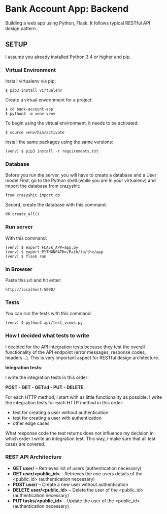 # Bank Account App: Backend

Building a web app using Python, Flask. It follows typical RESTful API design pattern.

## SETUP

I assume you already installed Python 3.4 or higher and pip.

### Virtual Environment

Install virtualenv via pip:

```
$ pip3 install virtualenv
```

Create a virtual environment for a project:

```
$ cd bank-account-app
$ python3 -m venv venv
```

To begin using the virtual environment, it needs to be activated:

```
$ source venv/bin/activate
```

Install the same packages using the same versions:

```
(venv) $ pip3 install -r requirements.txt
```

### Database

Before you run the server, you will have to create a database and a User model
First, go to the Python shell (while you are in your virtualenv) and import the database from crazyshit:

```
from crazyshit import db
```

Secord, create the database with this command:

```
db.create_all()
```

### Run server

With this command:

```
(venv) $ export FLASK_APP=app.py
(venv) $ export PYTHONPATH=/Path/to/the/app
(venv) $ flask run
```

### In Browser

Paste this url and hit enter:

```
http://localhost:5000/
```

### Tests

You can run the tests with this command:

```
(venv) $ python3 api/test_views.py
```

### How I decided what tests to write

I decided for the API integration tests because they test the overall functionality of the API endpoint (error messages, response codes, headers...). This is very important aspect for RESTful design architecture.

**Integration tests**:

I write the integration tests in this order:

**POST - GET - GET:id - PUT - DELETE.**

For each HTTP method, I start with as little functionality as possible.
I write the integration tests for each HTTP method in this order:

- test for creating a user without authentication
- test for creating a user with authentication
- other edge cases

What response code the test returns does not influence my decision in which order I write an integration test. This way, I make sure that all test cases are covered.

### REST API Architecture

- **GET user/** – Retrieves list of users
(authentication necessary)
- **GET user/<public_id>** – Retrieves the one users details of the <public_id>
(authentication necessary)
- **POST user/** – Create a new user without authentication
- **DELETE user/<public_id>** – Delete the user of the <public_id>
(authentication necessary)
- **PUT tasks/<public_id>** – Update the user of the <public_id>
(authentication necessary)

